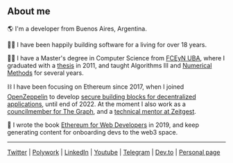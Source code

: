 ## About me 

:earth_americas: I'm a developer from Buenos Aires, Argentina.

:man_technologist: I have been happily building software for a living for over 18 years.

:man_student: I have a Master's degree in Computer Science from [FCEyN UBA](https://exactas.uba.ar/), where I graduated with a [thesis](https://github.com/spalladino/pcp) in 2011, and taught Algorithms III and [Numerical Methods](https://campus.exactas.uba.ar/course/view.php?id=2491) for several years.

:chains: I have been focusing on Ethereum since 2017, when I joined [OpenZeppelin](https://www.openzeppelin.com/) to develop [secure building blocks for decentralized applications](https://docs.openzeppelin.com/defender/), until end of 2022. At the moment I also work as a [councilmember for The Graph](https://www.openzeppelin.com/), and a [technical mentor at Zeitgest](https://www.zeitgeist.xyz/about).

:orange_book: I wrote the book [Ethereum for Web Developers](https://palla.dev/book) in 2019, and keep generating content for onboarding devs to the web3 space.

---

[Twitter](https://twitter.com/smpalladino) | [Polywork](https://www.polywork.com/spalladino) | [LinkedIn](https://www.linkedin.com/in/spalladino/) | [Youtube](https://www.youtube.com/@spalladino) | [Telegram](https://t.me/spalladino) | [Dev.to](https://dev.to/spalladino) | [Personal page](https://palla.dev) 
